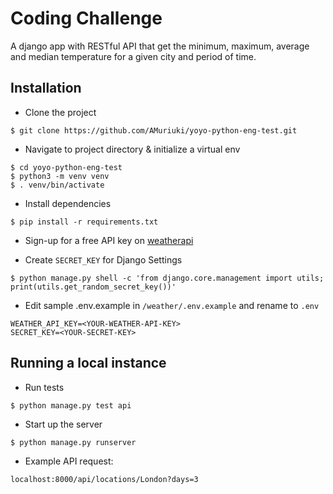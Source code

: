 # Coding Challenge
A django app with RESTful API that get the minimum, maximum, average and median temperature for a given city and period of time.

## Installation
* Clone the project
```
$ git clone https://github.com/AMuriuki/yoyo-python-eng-test.git
```

* Navigate to project directory & initialize a virtual env
```
$ cd yoyo-python-eng-test
$ python3 -m venv venv
$ . venv/bin/activate
```

* Install dependencies 
```
$ pip install -r requirements.txt
```

* Sign-up for a free API key on [weatherapi](https://www.weatherapi.com/)

* Create `SECRET_KEY` for Django Settings
```
$ python manage.py shell -c 'from django.core.management import utils; print(utils.get_random_secret_key())'
```

* Edit sample .env.example in `/weather/.env.example` and rename to `.env`
```
WEATHER_API_KEY=<YOUR-WEATHER-API-KEY>
SECRET_KEY=<YOUR-SECRET-KEY>
```
## Running a local instance
* Run tests
```
$ python manage.py test api
```
* Start up the server
```
$ python manage.py runserver
```
* Example API request:
```
localhost:8000/api/locations/London?days=3
``` 
